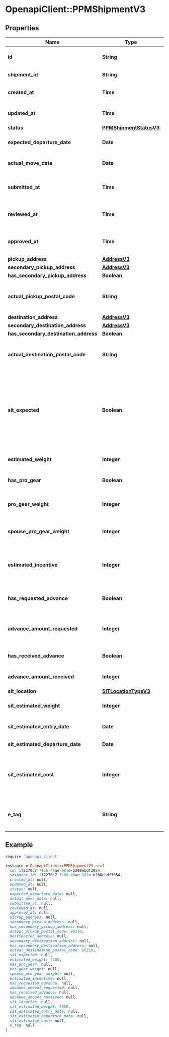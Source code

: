 # OpenapiClient::PPMShipmentV3

## Properties

| Name | Type | Description | Notes |
| ---- | ---- | ----------- | ----- |
| **id** | **String** | The primary unique identifier of this PPM shipment | [readonly] |
| **shipment_id** | **String** | The id of the parent MTOShipment record | [readonly] |
| **created_at** | **Time** | The timestamp of when the PPM shipment was created (UTC) | [readonly] |
| **updated_at** | **Time** | The timestamp of when a property of this object was last updated (UTC) | [optional][readonly] |
| **status** | [**PPMShipmentStatusV3**](PPMShipmentStatusV3.md) |  |  |
| **expected_departure_date** | **Date** | Date the customer expects to begin moving from their origin.  |  |
| **actual_move_date** | **Date** | The actual start date of when the PPM shipment left the origin. | [optional] |
| **submitted_at** | **Time** | The timestamp of when the customer submitted their PPM documentation to the counselor for review. | [optional] |
| **reviewed_at** | **Time** | The timestamp of when the Service Counselor has reviewed all of the closeout documents. | [optional] |
| **approved_at** | **Time** | The timestamp of when the shipment was approved and the service member can begin their move. | [optional] |
| **pickup_address** | [**AddressV3**](AddressV3.md) |  |  |
| **secondary_pickup_address** | [**AddressV3**](AddressV3.md) |  | [optional] |
| **has_secondary_pickup_address** | **Boolean** |  | [optional] |
| **actual_pickup_postal_code** | **String** | The actual postal code where the PPM shipment started. To be filled once the customer has moved the shipment.  | [optional] |
| **destination_address** | [**AddressV3**](AddressV3.md) |  |  |
| **secondary_destination_address** | [**AddressV3**](AddressV3.md) |  | [optional] |
| **has_secondary_destination_address** | **Boolean** |  | [optional] |
| **actual_destination_postal_code** | **String** | The actual postal code where the PPM shipment ended. To be filled once the customer has moved the shipment.  | [optional] |
| **sit_expected** | **Boolean** | Captures whether some or all of the PPM shipment will require temporary storage at the origin or destination.  Must be set to &#x60;true&#x60; when providing &#x60;sitLocation&#x60;, &#x60;sitEstimatedWeight&#x60;, &#x60;sitEstimatedEntryDate&#x60;, and &#x60;sitEstimatedDepartureDate&#x60; values to calculate the &#x60;sitEstimatedCost&#x60;.  |  |
| **estimated_weight** | **Integer** | The estimated weight of the PPM shipment goods being moved in pounds. | [optional] |
| **has_pro_gear** | **Boolean** | Indicates whether PPM shipment has pro gear for themselves or their spouse.  | [optional] |
| **pro_gear_weight** | **Integer** | The estimated weight of the pro-gear being moved belonging to the service member in pounds. | [optional] |
| **spouse_pro_gear_weight** | **Integer** | The estimated weight of the pro-gear being moved belonging to a spouse in pounds. | [optional] |
| **estimated_incentive** | **Integer** | The estimated amount the government will pay the service member to move their belongings based on the moving date, locations, and shipment weight. | [optional] |
| **has_requested_advance** | **Boolean** | Indicates whether an advance has been requested for the PPM shipment.  | [optional] |
| **advance_amount_requested** | **Integer** | The amount requested as an advance by the service member, up to a maximum percentage of the estimated incentive.  | [optional] |
| **has_received_advance** | **Boolean** | Indicates whether an advance was received for the PPM shipment.  | [optional] |
| **advance_amount_received** | **Integer** | The amount received for an advance, or null if no advance is received.  | [optional] |
| **sit_location** | [**SITLocationTypeV3**](SITLocationTypeV3.md) |  | [optional] |
| **sit_estimated_weight** | **Integer** | The estimated weight of the goods being put into storage in pounds. | [optional] |
| **sit_estimated_entry_date** | **Date** | The date that goods will first enter the storage location. | [optional] |
| **sit_estimated_departure_date** | **Date** | The date that goods will exit the storage location. | [optional] |
| **sit_estimated_cost** | **Integer** | The estimated amount that the government will pay the service member to put their goods into storage. This estimated storage cost is separate from the estimated incentive. | [optional] |
| **e_tag** | **String** | A hash unique to this shipment that should be used as the \&quot;If-Match\&quot; header for any updates. | [readonly] |

## Example

```ruby
require 'openapi_client'

instance = OpenapiClient::PPMShipmentV3.new(
  id: 1f2270c7-7166-40ae-981e-b200ebdf3054,
  shipment_id: 1f2270c7-7166-40ae-981e-b200ebdf3054,
  created_at: null,
  updated_at: null,
  status: null,
  expected_departure_date: null,
  actual_move_date: null,
  submitted_at: null,
  reviewed_at: null,
  approved_at: null,
  pickup_address: null,
  secondary_pickup_address: null,
  has_secondary_pickup_address: null,
  actual_pickup_postal_code: 90210,
  destination_address: null,
  secondary_destination_address: null,
  has_secondary_destination_address: null,
  actual_destination_postal_code: 90210,
  sit_expected: null,
  estimated_weight: 4200,
  has_pro_gear: null,
  pro_gear_weight: null,
  spouse_pro_gear_weight: null,
  estimated_incentive: null,
  has_requested_advance: null,
  advance_amount_requested: null,
  has_received_advance: null,
  advance_amount_received: null,
  sit_location: null,
  sit_estimated_weight: 2000,
  sit_estimated_entry_date: null,
  sit_estimated_departure_date: null,
  sit_estimated_cost: null,
  e_tag: null
)
```


